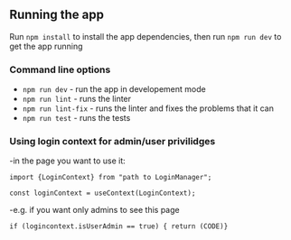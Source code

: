 ## Running the app

Run `npm install` to install the app dependencies, then run `npm run dev` to get the app running

### Command line options
- `npm run dev` - run the app in developement mode
- `npm run lint` - runs the linter
- `npm run lint-fix` - runs the linter and fixes the problems that it can
- `npm run test` - runs the tests

### Using login context for admin/user privilidges
-in the page you want to use it:

   `import {LoginContext} from "path to LoginManager";`
   
   `const loginContext = useContext(LoginContext);`

-e.g. if you want only admins to see this page

   `if (logincontext.isUserAdmin == true)
   { return (CODE)}`
   
